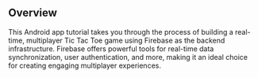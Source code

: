 
## Overview

This Android app tutorial takes you through the process of building a real-time, multiplayer Tic Tac Toe game using Firebase as the backend infrastructure. Firebase offers powerful tools for real-time data synchronization, user authentication, and more, making it an ideal choice for creating engaging multiplayer experiences.

